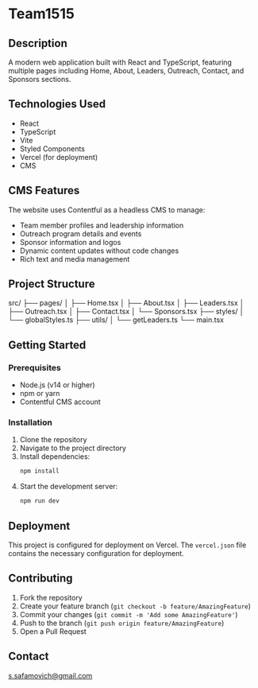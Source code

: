 # Team1515

## Description
A modern web application built with React and TypeScript, featuring multiple pages including Home, About, Leaders, Outreach, Contact, and Sponsors sections.

## Technologies Used
- React
- TypeScript
- Vite
- Styled Components
- Vercel (for deployment)
- CMS

## CMS Features
The website uses Contentful as a headless CMS to manage:
- Team member profiles and leadership information
- Outreach program details and events
- Sponsor information and logos
- Dynamic content updates without code changes
- Rich text and media management

## Project Structure

src/
├── pages/
│ ├── Home.tsx
│ ├── About.tsx
│ ├── Leaders.tsx
│ ├── Outreach.tsx
│ ├── Contact.tsx
│ └── Sponsors.tsx
├── styles/
│ └── globalStyles.ts
├── utils/
│ └── getLeaders.ts
└── main.tsx

## Getting Started

### Prerequisites
- Node.js (v14 or higher)
- npm or yarn
- Contentful CMS account

### Installation
1. Clone the repository
2. Navigate to the project directory
3. Install dependencies:
   ```bash
   npm install
   ```
4. Start the development server:
   ```bash
   npm run dev
   ```
   

## Deployment
This project is configured for deployment on Vercel. The `vercel.json` file contains the necessary configuration for deployment.

## Contributing
1. Fork the repository
2. Create your feature branch (`git checkout -b feature/AmazingFeature`)
3. Commit your changes (`git commit -m 'Add some AmazingFeature'`)
4. Push to the branch (`git push origin feature/AmazingFeature`)
5. Open a Pull Request


## Contact
s.safamovich@gmail.com

